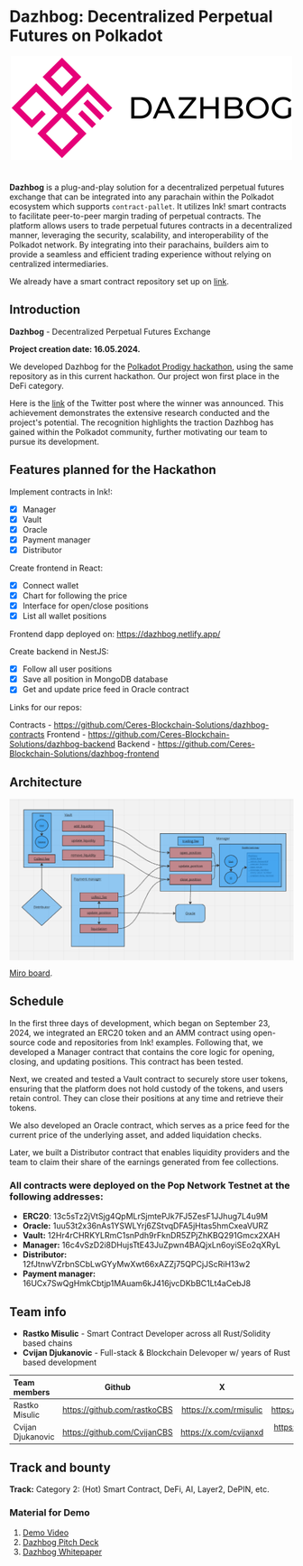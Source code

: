 # Dazhbog: Decentralized Perpetual Futures on Polkadot

<img src="doc/images/dazhbog-logo.png" width="500" height="184" style="display: block; margin: 0 auto 40px auto;">

**Dazhbog** is a plug-and-play solution for a decentralized perpetual futures exchange that can be integrated into any parachain within the Polkadot ecosystem which supports ```contract-pallet```. It utilizes Ink! smart contracts to facilitate peer-to-peer margin trading of perpetual contracts. The platform  allows users to trade perpetual futures contracts in a decentralized manner, leveraging  the security, scalability, and interoperability of the Polkadot network. By integrating into  their parachains, builders aim to provide a seamless and efficient trading experience  without relying on centralized intermediaries. 

We already have a smart contract repository set up on [link](https://github.com/Ceres-Blockchain-Solutions/dazhbog-contracts/tree/polkadot-hackathon-2024).


## Introduction

**Dazhbog** - Decentralized Perpetual Futures Exchange

**Project creation date: 16.05.2024.**

We developed Dazhbog for the [Polkadot Prodigy hackathon](https://www.polkadotprodigy.com/), using the same repository as in this current hackathon. Our project won first place in the DeFi category.

Here is the [link](https://x.com/PolkadotProdigy/status/1800506214658494794) of the Twitter post where the winner was announced. This achievement demonstrates the extensive research conducted and the project's potential. The recognition highlights the traction Dazhbog has gained within the Polkadot community, further motivating our team to pursue its development.


## Features planned for the Hackathon

Implement contracts in Ink!:
- [x] Manager
- [x] Vault
- [x] Oracle
- [x] Payment manager
- [x] Distributor

Create frontend in React:
- [x] Connect wallet
- [x] Chart for following the price
- [x] Interface for open/close positions
- [x] List all wallet positions

Frontend dapp deployed on: https://dazhbog.netlify.app/

Create backend in NestJS:
- [x] Follow all user positions
- [x] Save all position in MongoDB database
- [x] Get and update price feed in Oracle contract

Links for our repos:

Contracts - https://github.com/Ceres-Blockchain-Solutions/dazhbog-contracts
Frontend - https://github.com/Ceres-Blockchain-Solutions/dazhbog-backend
Backend - https://github.com/Ceres-Blockchain-Solutions/dazhbog-frontend


## Architecture

<img src="doc/images/architectureOverview.png" style="display: block; margin: 0 auto">

[Miro board](https://miro.com/welcomeonboard/MnFxVEpES3RFVFZkeHliUkM5eVBFNVVUdXExVzJsbXhncEE3YU1kMUlqZGdPT09nNjVvT2dPR25Hdnh3bWRPd3wzNDU4NzY0NjAwODM1MTIzNDA5fDI=?share_link_id=236558705108).

## Schedule

In the first three days of development, which began on September 23, 2024, we integrated an ERC20 token and an AMM contract using open-source code and repositories from Ink! examples. Following that, we developed a Manager contract that contains the core logic for opening, closing, and updating positions. This contract has been tested.

Next, we created and tested a Vault contract to securely store user tokens, ensuring that the platform does not hold custody of the tokens, and users retain control. They can close their positions at any time and retrieve their tokens. 

We also developed an Oracle contract, which serves as a price feed for the current price of the underlying asset, and added liquidation checks.

Later, we built a Distributor contract that enables liquidity providers and the team to claim their share of the earnings generated from fee collections.

### All contracts were deployed on the Pop Network Testnet at the following addresses:

- **ERC20**: 13c5sTz2jVtSjg4QpMLrSjmtePJk7FJ5ZesF1JJhug7L4u9M
- **Oracle:** 1uu53t2x36nAs1YSWLYrj6ZStvqDFA5jHtas5hmCxeaVURZ
- **Vault:** 12Hr4rCHRKYLRmC1snPdh9rFknDR5ZPjZhKBQ291Gmcx2XAH
- **Manager:** 16c4vSzD2i8DHujsTtE43JuZpwn4BAQjxLn6oyiSEo2qXRyL
- **Distributor:** 12fJtnwVZrbnSCbLwGYyMwXwt66xAZZj75QPCjJScRiH13w2
- **Payment manager:** 16UCx7SwQgHmkCbtjp1MAuam6kJ416jvcDKbBC1Lt4aCebJ8

## Team info

- **Rastko Misulic** - Smart Contract Developer across all Rust/Solidity based chains
- **Cvijan Djukanovic** - Full-stack & Blockchain Delevoper w/ years of Rust based development 

| Team members              | Github | X | Linkedin |
| :----------- | :------: | :----: | :---:|
| Rastko Misulic        |   https://github.com/rastkoCBS   | https://x.com/rmisulic | https://linkedin.com/in/rmisulic/ |
| Cvijan Djukanovic     |   https://github.com/CvijanCBS   | https://x.com/cvijanxd | https://linkedin.com/in/cvijan-djukanovic/ |

## Track and bounty
**Track:** Category 2: (Hot) Smart Contract, DeFi, AI, Layer2, DePIN, etc.
### Material for Demo
1. [Demo Video](https://docsend.com/view/5zfxbc66spk7yvxn)
2. [Dazhbog Pitch Deck](https://docsend.com/view/azxqmnarkhu8yxhh)
3. [Dazhbog Whitepaper](https://docsend.com/view/iszpqea9f8fae3xy)
